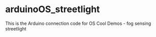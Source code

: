 # arduinoOS_streetlight

This is the Arduino connection code for OS Cool Demos - fog sensing streetlight
